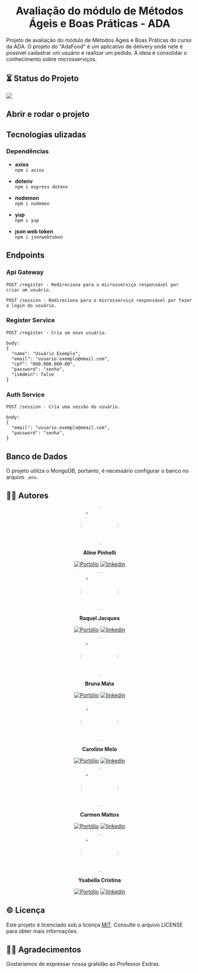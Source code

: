 <h1 align="center"> Avaliação do módulo de Métodos Ágeis e Boas Práticas - ADA </h1>

Projeto de avaliação do módulo de Métodos Ágeis e Boas Práticas do curso da ADA.
O projeto do "AdaFood" é um aplicativo de delivery onde nele é possível cadastrar um usuário e realizar um pedido. A ideia é consolidar o conhecimento sobre microsserviços.

## ⏳ Status do Projeto

![](https://img.shields.io/static/v1?label=Status&message=Em%20Desenvolvimento&color=informational)

## Abrir e rodar o projeto

## Tecnologias ulizadas

### Dependências

-   **axios**  
    `npm i axios`

-   **dotenv**  
    `npm i express dotenv`

-   **nodemon**  
    `npm i nodemon`

-   **yup**  
    `npm i yup`

-   **json web token**  
    `npm i jsonwebtoken`

## Endpoints

### Api Gateway

```
POST /register - Redireciona para o microsserviço responsável por criar um usuário.
```

```
POST /session - Redireciona para o microsserviço responsável por fazer o login do usuário.

```

### Register Service

```
POST /register - Cria um novo usuário.

body:
{
  "name": "Usuário Exemplo",
  "email": "usuario.exemplo@email.com",
  "cpf": "000.000.000-00",
  "password": "senha",
  "isAdmin": false
}
```

### Auth Service

```
POST /session - Cria uma sessão do usuário.

body:
{
  "email": "usuario.exemplo@email.com",
  "password": "senha",
}
```

## Banco de Dados

O projeto utiliza o MongoDB, portanto, é necessário configurar o banco no arquivo `.env`.

## ✍🏻 Autores

<div style="text-align: center;">
<img src="https://media.licdn.com/dms/image/D4D03AQETcbtxqTSLKw/profile-displayphoto-shrink_800_800/0/1699883993286?e=1712793600&v=beta&t=rzH1E3ulWmNx0kNg3giLIG_LZyDP_79YU5Kdtj_EfpE" style="width:100px; border-radius: 50%;}">

**Aline Pinhelli**

[![Portólio](https://img.shields.io/badge/meu_portfólio-000?style=for-the-badge&logo=github&logoColor=white)](https://github.com/AlinePinhelli)
[![linkedin](https://img.shields.io/badge/linkedin-0A66C2?style=for-the-badge&logo=linkedin&logoColor=white)](https://www.linkedin.com/in/aline-dos-santos-pinhelli-844079160/)

</div>

<div style="text-align: center;">
<img src="https://media.licdn.com/dms/image/C4D03AQFMjH7QKClDvQ/profile-displayphoto-shrink_800_800/0/1620776895226?e=1713398400&v=beta&t=DAEesx0irZHF7Xms3mof8p7xcaLcBVk4faBrN4hOjz4" style="width:100px; border-radius: 50%;}">

**Raquel Jacques**

[![Portólio](https://img.shields.io/badge/meu_portfólio-000?style=for-the-badge&logo=github&logoColor=white)](https://github.com/raqueljacques)
[![linkedin](https://img.shields.io/badge/linkedin-0A66C2?style=for-the-badge&logo=linkedin&logoColor=white)](https://www.linkedin.com/in/raqueljacques/)

</div>

<div style="text-align: center;">
<img src="https://media.licdn.com/dms/image/C4E03AQEeLRqVNwT0Iw/profile-displayphoto-shrink_800_800/0/1668017854186?e=1712793600&v=beta&t=1P6cjR-D4unA-2qPlRP5ffAVESjwUbFRa5h8MGDNbY4" style="width:100px; border-radius: 50%;}">

**Bruna Mata**

[![Portólio](https://img.shields.io/badge/meu_portfólio-000?style=for-the-badge&logo=github&logoColor=white)](https://github.com/bruna-mata)
[![linkedin](https://img.shields.io/badge/linkedin-0A66C2?style=for-the-badge&logo=linkedin&logoColor=white)](https://www.linkedin.com/in/brunamata/)

</div>

<div style="text-align: center;">
<img src="https://avatars.githubusercontent.com/u/71932071?s=400&u=48f8b34e7e3922678597f38bb3ed7d71229299cf&v=4" style="width:100px; border-radius: 50%;}">

**Caroline Melo**

[![Portólio](https://img.shields.io/badge/meu_portfólio-000?style=for-the-badge&logo=github&logoColor=white)](https://github.com/CarolineMelo)
[![linkedin](https://img.shields.io/badge/linkedin-0A66C2?style=for-the-badge&logo=linkedin&logoColor=white)](https://www.linkedin.com/in/caroline-melo-5b1b231b4/)

</div>

<div style="text-align: center;">
<img src="https://media.licdn.com/dms/image/C4E03AQEu59A9ujf38w/profile-displayphoto-shrink_800_800/0/1635882045841?e=1712793600&v=beta&t=wfbbUlMlSi9mw-0maUKPr9Fi7WPChdLIzUoYGD5QGlk" style="width:100px; border-radius: 50%;}">

**Carmen Mattos**

[![Portólio](https://img.shields.io/badge/meu_portfólio-000?style=for-the-badge&logo=github&logoColor=white)](https://github.com/carmencmattos)
[![linkedin](https://img.shields.io/badge/linkedin-0A66C2?style=for-the-badge&logo=linkedin&logoColor=white)](https://www.linkedin.com/in/carmencmattos/)

</div>

<div style="text-align: center;">
<img src="https://avatars.githubusercontent.com/u/123129229?v=4" style="width:100px; border-radius: 50%;}">

**Ysabella Cristina**

[![Portólio](https://img.shields.io/badge/meu_portfólio-000?style=for-the-badge&logo=github&logoColor=white)](https://github.com/ysabeellaa)
[![linkedin](https://img.shields.io/badge/linkedin-0A66C2?style=for-the-badge&logo=linkedin&logoColor=white)](https://www.linkedin.com/in/ysabella-cristina/)

</div>

## ©️ Licença

Este projeto é licenciado sob a licença [MIT](https://choosealicense.com/licenses/mit/). Consulte o arquivo LICENSE para obter mais informações.

## 🙏🏻 Agradecimentos

Gostaríamos de expressar nossa gratidão ao Professor Esdras.
